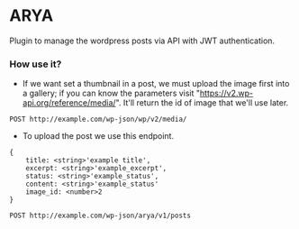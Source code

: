 # ARYA
Plugin to manage the wordpress posts via API with JWT authentication.

### How use it?
* If we want set a thumbnail in a post, we must upload the image first into a gallery; if you can know the parameters visit "https://v2.wp-api.org/reference/media/". It'll return the id of image that we'll use later.
```
POST http://example.com/wp-json/wp/v2/media/
```
* To upload the post we use this endpoint.
```
{
    title: <string>'example title',
    excerpt: <string>'example_excerpt',
    status: <string>'example_status',
    content: <string>'example_status'
    image_id: <number>2
}

POST http://example.com/wp-json/arya/v1/posts
```